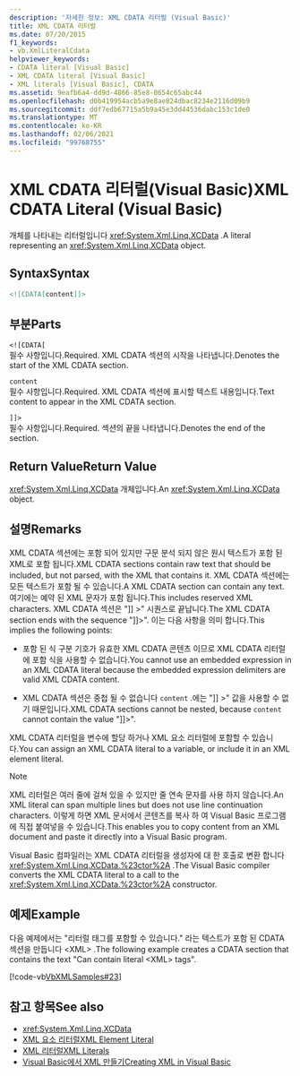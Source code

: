 ```yaml
---
description: '자세한 정보: XML CDATA 리터럴 (Visual Basic)'
title: XML CDATA 리터럴
ms.date: 07/20/2015
f1_keywords:
- vb.XmlLiteralCdata
helpviewer_keywords:
- CDATA literal [Visual Basic]
- XML CDATA literal [Visual Basic]
- XML literals [Visual Basic], CDATA
ms.assetid: 9eafb6a4-dd9d-4866-85e8-0654c65abc44
ms.openlocfilehash: d0b419954acb5a9e8ae824dbac8234e2116d09b9
ms.sourcegitcommit: ddf7edb67715a5b9a45e3dd44536dabc153c1de0
ms.translationtype: MT
ms.contentlocale: ko-KR
ms.lasthandoff: 02/06/2021
ms.locfileid: "99768755"
---
```

# <a name="xml-cdata-literal-visual-basic"></a><span data-ttu-id="802f9-103">XML CDATA 리터럴(Visual Basic)</span><span class="sxs-lookup"><span data-stu-id="802f9-103">XML CDATA Literal (Visual Basic)</span></span>

<span data-ttu-id="802f9-104">개체를 나타내는 리터럴입니다 <xref:System.Xml.Linq.XCData> .</span><span class="sxs-lookup"><span data-stu-id="802f9-104">A literal representing an <xref:System.Xml.Linq.XCData> object.</span></span>  
  
## <a name="syntax"></a><span data-ttu-id="802f9-105">Syntax</span><span class="sxs-lookup"><span data-stu-id="802f9-105">Syntax</span></span>  
  
```xml  
<![CDATA[content]]>  
```  
  
## <a name="parts"></a><span data-ttu-id="802f9-106">부분</span><span class="sxs-lookup"><span data-stu-id="802f9-106">Parts</span></span>  

 `<![CDATA[`  
 <span data-ttu-id="802f9-107">필수 사항입니다.</span><span class="sxs-lookup"><span data-stu-id="802f9-107">Required.</span></span> <span data-ttu-id="802f9-108">XML CDATA 섹션의 시작을 나타냅니다.</span><span class="sxs-lookup"><span data-stu-id="802f9-108">Denotes the start of the XML CDATA section.</span></span>  
  
 `content`  
 <span data-ttu-id="802f9-109">필수 사항입니다.</span><span class="sxs-lookup"><span data-stu-id="802f9-109">Required.</span></span> <span data-ttu-id="802f9-110">XML CDATA 섹션에 표시할 텍스트 내용입니다.</span><span class="sxs-lookup"><span data-stu-id="802f9-110">Text content to appear in the XML CDATA section.</span></span>  
  
 `]]>`  
 <span data-ttu-id="802f9-111">필수 사항입니다.</span><span class="sxs-lookup"><span data-stu-id="802f9-111">Required.</span></span> <span data-ttu-id="802f9-112">섹션의 끝을 나타냅니다.</span><span class="sxs-lookup"><span data-stu-id="802f9-112">Denotes the end of the section.</span></span>  
  
## <a name="return-value"></a><span data-ttu-id="802f9-113">Return Value</span><span class="sxs-lookup"><span data-stu-id="802f9-113">Return Value</span></span>  

 <span data-ttu-id="802f9-114"><xref:System.Xml.Linq.XCData> 개체입니다.</span><span class="sxs-lookup"><span data-stu-id="802f9-114">An <xref:System.Xml.Linq.XCData> object.</span></span>  
  
## <a name="remarks"></a><span data-ttu-id="802f9-115">설명</span><span class="sxs-lookup"><span data-stu-id="802f9-115">Remarks</span></span>  

 <span data-ttu-id="802f9-116">XML CDATA 섹션에는 포함 되어 있지만 구문 분석 되지 않은 원시 텍스트가 포함 된 XML로 포함 됩니다.</span><span class="sxs-lookup"><span data-stu-id="802f9-116">XML CDATA sections contain raw text that should be included, but not parsed, with the XML that contains it.</span></span> <span data-ttu-id="802f9-117">XML CDATA 섹션에는 모든 텍스트가 포함 될 수 있습니다.</span><span class="sxs-lookup"><span data-stu-id="802f9-117">A XML CDATA section can contain any text.</span></span> <span data-ttu-id="802f9-118">여기에는 예약 된 XML 문자가 포함 됩니다.</span><span class="sxs-lookup"><span data-stu-id="802f9-118">This includes reserved XML characters.</span></span> <span data-ttu-id="802f9-119">XML CDATA 섹션은 "]] >" 시퀀스로 끝납니다.</span><span class="sxs-lookup"><span data-stu-id="802f9-119">The XML CDATA section ends with the sequence "]]>".</span></span> <span data-ttu-id="802f9-120">이는 다음 사항을 의미 합니다.</span><span class="sxs-lookup"><span data-stu-id="802f9-120">This implies the following points:</span></span>  
  
- <span data-ttu-id="802f9-121">포함 된 식 구분 기호가 유효한 XML CDATA 콘텐츠 이므로 XML CDATA 리터럴에 포함 식을 사용할 수 없습니다.</span><span class="sxs-lookup"><span data-stu-id="802f9-121">You cannot use an embedded expression in an XML CDATA literal because the embedded expression delimiters are valid XML CDATA content.</span></span>  
  
- <span data-ttu-id="802f9-122">XML CDATA 섹션은 중첩 될 수 없습니다 `content` .에는 "]] >" 값을 사용할 수 없기 때문입니다.</span><span class="sxs-lookup"><span data-stu-id="802f9-122">XML CDATA sections cannot be nested, because `content` cannot contain the value "]]>".</span></span>  
  
 <span data-ttu-id="802f9-123">XML CDATA 리터럴을 변수에 할당 하거나 XML 요소 리터럴에 포함할 수 있습니다.</span><span class="sxs-lookup"><span data-stu-id="802f9-123">You can assign an XML CDATA literal to a variable, or include it in an XML element literal.</span></span>  
  
> [!NOTE]
> <span data-ttu-id="802f9-124">XML 리터럴은 여러 줄에 걸쳐 있을 수 있지만 줄 연속 문자를 사용 하지 않습니다.</span><span class="sxs-lookup"><span data-stu-id="802f9-124">An XML literal can span multiple lines but does not use line continuation characters.</span></span> <span data-ttu-id="802f9-125">이렇게 하면 XML 문서에서 콘텐츠를 복사 하 여 Visual Basic 프로그램에 직접 붙여넣을 수 있습니다.</span><span class="sxs-lookup"><span data-stu-id="802f9-125">This enables you to copy content from an XML document and paste it directly into a Visual Basic program.</span></span>  
  
 <span data-ttu-id="802f9-126">Visual Basic 컴파일러는 XML CDATA 리터럴을 생성자에 대 한 호출로 변환 합니다 <xref:System.Xml.Linq.XCData.%23ctor%2A> .</span><span class="sxs-lookup"><span data-stu-id="802f9-126">The Visual Basic compiler converts the XML CDATA literal to a call to the <xref:System.Xml.Linq.XCData.%23ctor%2A> constructor.</span></span>  
  
## <a name="example"></a><span data-ttu-id="802f9-127">예제</span><span class="sxs-lookup"><span data-stu-id="802f9-127">Example</span></span>  

 <span data-ttu-id="802f9-128">다음 예제에서는 "리터럴 태그를 포함할 수 있습니다." 라는 텍스트가 포함 된 CDATA 섹션을 만듭니다 \<XML> .</span><span class="sxs-lookup"><span data-stu-id="802f9-128">The following example creates a CDATA section that contains the text "Can contain literal \<XML> tags".</span></span>  
  
 [!code-vb[VbXMLSamples#23](~/samples/snippets/visualbasic/VS_Snippets_VBCSharp/VbXMLSamples/VB/XMLSamples11.vb#23)]  
  
## <a name="see-also"></a><span data-ttu-id="802f9-129">참고 항목</span><span class="sxs-lookup"><span data-stu-id="802f9-129">See also</span></span>

- <xref:System.Xml.Linq.XCData>
- [<span data-ttu-id="802f9-130">XML 요소 리터럴</span><span class="sxs-lookup"><span data-stu-id="802f9-130">XML Element Literal</span></span>](xml-element-literal.md)
- [<span data-ttu-id="802f9-131">XML 리터럴</span><span class="sxs-lookup"><span data-stu-id="802f9-131">XML Literals</span></span>](index.md)
- [<span data-ttu-id="802f9-132">Visual Basic에서 XML 만들기</span><span class="sxs-lookup"><span data-stu-id="802f9-132">Creating XML in Visual Basic</span></span>](../../programming-guide/language-features/xml/creating-xml.md)
